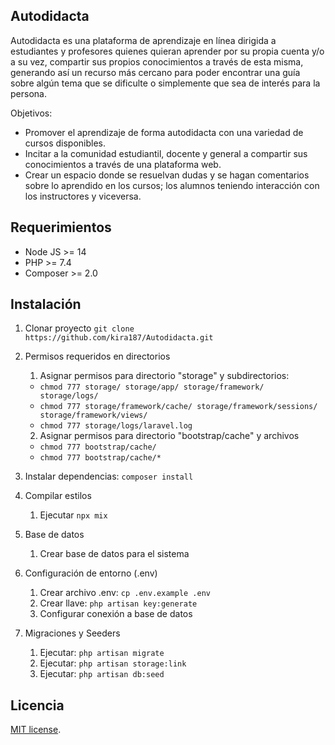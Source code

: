 ## Autodidacta

Autodidacta es una plataforma de aprendizaje en línea dirigida a estudiantes y profesores quienes quieran aprender por su propia cuenta y/o a su vez, compartir sus propios conocimientos a través de esta misma, generando así un recurso más cercano para poder encontrar una guía sobre algún tema que se dificulte o simplemente que sea de interés para la persona.

Objetivos:

- Promover el aprendizaje de forma autodidacta con una variedad de cursos disponibles.
- Incitar a la comunidad estudiantil, docente y general a compartir sus conocimientos a través de una plataforma web.
- Crear un espacio donde se resuelvan dudas y se hagan comentarios sobre lo aprendido en los cursos; los alumnos teniendo interacción con los instructores y viceversa.

## Requerimientos
- Node JS >= 14
- PHP >= 7.4
- Composer >= 2.0

## Instalación

1. Clonar proyecto
   `git clone https://github.com/kira187/Autodidacta.git`

2. Permisos requeridos en directorios
    1. Asignar permisos para directorio "storage" y subdirectorios:
     * `chmod 777 storage/ storage/app/ storage/framework/ storage/logs/`
     * `chmod 777 storage/framework/cache/ storage/framework/sessions/ storage/framework/views/`
     * `chmod 777 storage/logs/laravel.log`
    2. Asignar permisos para directorio "bootstrap/cache" y archivos
     * `chmod 777 bootstrap/cache/`
     * `chmod 777 bootstrap/cache/*`

3. Instalar dependencias: `composer install`

4. Compilar estilos
	1. Ejecutar `npx mix`

5. Base de datos
    1. Crear base de datos para el sistema

6. Configuración de entorno (.env)
    1. Crear archivo .env: `cp .env.example .env`
    2. Crear llave: `php artisan key:generate`
    3. Configurar conexión a base de datos

7. Migraciones y Seeders
    1. Ejecutar: `php artisan migrate`
    2. Ejecutar: `php artisan storage:link`
    3. Ejecutar: `php artisan db:seed`

## Licencia

[MIT license](http://opensource.org/licenses/MIT).
